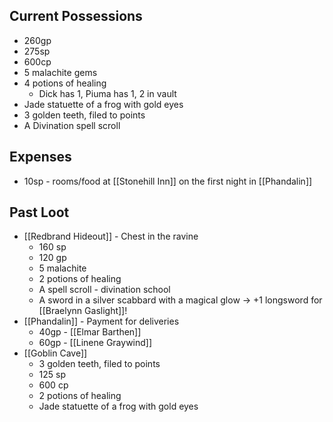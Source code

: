 ## Current Possessions
- 260gp
- 275sp
- 600cp
- 5 malachite gems
- 4 potions of healing
	- Dick has 1, Piuma has 1, 2 in vault
- Jade statuette of a frog with gold eyes
- 3 golden teeth, filed to points
- A Divination spell scroll
## Expenses
- 10sp - rooms/food at [[Stonehill Inn]] on the first night in [[Phandalin]]
## Past Loot
- [[Redbrand Hideout]] - Chest in the ravine
	- 160 sp
	- 120 gp
	- 5 malachite 
	- 2 potions of healing
	- A spell scroll - divination school
	- A sword in a silver scabbard with a magical glow -> +1 longsword for [[Braelynn Gaslight]]!
- [[Phandalin]] - Payment for deliveries
	- 40gp - [[Elmar Barthen]]
	- 60gp - [[Linene Graywind]]
- [[Goblin Cave]]
	- 3 golden teeth, filed to points
	- 125 sp
	- 600 cp
	- 2 potions of healing
	- Jade statuette of a frog with gold eyes
